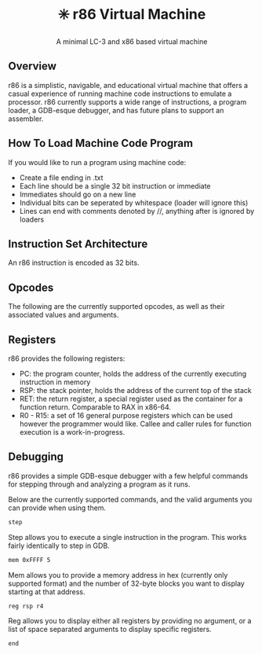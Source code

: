 <div align="center">
<a name="readme-top"></a>
  
# ✳️ r86 Virtual Machine
A minimal LC-3 and x86 based virtual machine

</div>

## Overview
r86 is a simplistic, navigable, and educational virtual machine that offers a casual experience of running machine code instructions to emulate a processor. r86 currently supports a wide range of instructions, a program loader, a GDB-esque debugger, and has future plans to support an assembler.

## How To Load Machine Code Program
If you would like to run a program using machine code:
* Create a file ending in .txt
* Each line should be a single 32 bit instruction or immediate
* Immediates should go on a new line
* Individual bits can be seperated by whitespace (loader will ignore this)
* Lines can end with comments denoted by //, anything after is ignored by loaders

## Instruction Set Architecture
An r86 instruction is encoded as 32 bits.

## Opcodes
The following are the currently supported opcodes, as well as their associated values and arguments.

## Registers
r86 provides the following registers:
* PC: the program counter, holds the address of the currently executing instruction in memory
* RSP: the stack pointer, holds the address of the current top of the stack
* RET: the return register, a special register used as the container for a function return. Comparable to RAX in x86-64.
* R0 - R15: a set of 16 general purpose registers which can be used however the programmer would like. Callee and caller rules for function execution is a work-in-progress.

## Debugging
r86 provides a simple GDB-esque debugger with a few helpful commands for stepping through and analyzing a program as it runs.

Below are the currently supported commands, and the valid arguments you can provide when using them.

```bash
step
```
Step allows you to execute a single instruction in the program. This works fairly identically to step in GDB.

```bash
mem 0xFFFF 5
```
Mem allows you to provide a memory address in hex (currently only supported format) and the number of 32-byte blocks you want to display starting at that address.

```bash
reg rsp r4
```
Reg allows you to display either all registers by providing no argument, or a list of space separated arguments to display specific registers.

```bash
end
```

